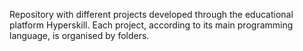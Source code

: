 Repository with different projects developed through the educational platform Hyperskill. Each project, according to its main programming language, is organised by folders.
